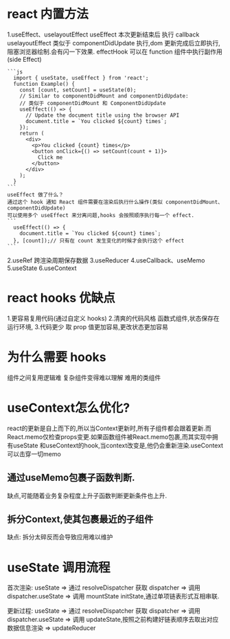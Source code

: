 # react 内置方法
  1.useEffect、uselayoutEffect
    useEffect  本次更新结束后 执行 callback
    uselayoutEffect 类似于 componentDidUpdate 执行,dom 更新完成后立即执行,阻塞浏览器绘制.会有闪一下效果.
    effectHook 可以在 function 组件中执行副作用(side Effect)

    ```js
      import { useState, useEffect } from 'react';
      function Example() {
        const [count, setCount] = useState(0);
        // Similar to componentDidMount and componentDidUpdate:
        // 类似于 componentDidMount 和 ComponentDidUpdate
        useEffect(() => {
          // Update the document title using the browser API
          document.title = `You clicked ${count} times`;
        });
        return (
          <div>
            <p>You clicked {count} times</p>
            <button onClick={() => setCount(count + 1)}>
              Click me
            </button>
          </div>
        );
      }
    ```
    useEffect 做了什么？
    通过这个 hook 通知 React 组件需要在渲染后执行什么操作(类似 componentDidMount、componentDidUpdate)
    可以使用多个 useEffect 来分离问题,hooks 会按照顺序执行每一个 effect.
    ```
      useEffect(() => {
        document.title = `You clicked ${count} times`;
      }, [count]);// 只有在 count 发生变化的时候才会执行这个 effect
    ```
  2.useRef 跨渲染周期保存数据
  3.useReducer
  4.useCallback、useMemo
  5.useState
  6.useContext

#  react hooks 优缺点
  1.更容易复用代码(通过自定义 hooks)
  2.清爽的代码风格 函数式组件,状态保存在运行环境,
  3.代码更少 取 prop 值更加容易,更改状态更加容易
# 为什么需要 hooks
  组件之间复用逻辑难
  复杂组件变得难以理解
  难用的类组件
# useContext怎么优化?
  react的更新是自上而下的,所以当Context更新时,所有子组件都会跟着更新.而React.memo仅检查props变更.如果函数组件被React.memo包裹,而其实现中拥有useState 和useContext的hook,当context改变是,他仍会重新渲染.useContext可以击穿一切memo
  ## 通过useMemo包裹子函数判断.
  缺点,可能随着业务复杂程度上升子函数判断更新条件也上升.
  ## 拆分Context,使其包裹最近的子组件
  缺点: 拆分太碎反而会导致应用难以维护

# useState 调用流程
首次渲染: useState => 通过 resolveDispatcher 获取 dispatcher => 调用 dispatcher.useState => 调用 mountState initState,通过单项链表形式互相串联.

更新过程: useState => 通过 resolveDispatcher 获取 dispatcher => 调用 dispatcher.useState => 调用 updateState,按照之前构建好链表顺序去取出对应数据信息渲染 => updateReducer

